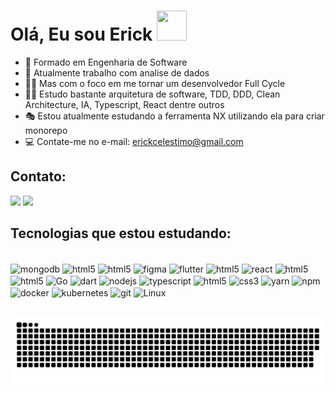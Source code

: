 # Olá, Eu sou Erick  <img src="https://media1.giphy.com/media/du3J3cXyzhj75IOgvA/giphy.gif?cid=ecf05e4780557fe6fe09949ffab8ac5418563a3e11578fa2&rid=giphy.gif" width="48" height="48" />
- 📝 Formado em Engenharia de Software
- 🔬 Atualmente trabalho com analise de dados
- 🧙‍♂️ Mas com o foco em me tornar um desenvolvedor Full Cycle 
- 🐱‍🏍 Estudo bastante arquitetura de software, TDD, DDD, Clean Architecture, IA, Typescript, React dentre outros 
- 🎭 Estou atualmente estudando a ferramenta NX utilizando ela para criar monorepo
- 💻 Contate-me no e-mail: erickcelestimo@gmail.com

## Contato:

<div style="display: inline_block">
  <a href="https://www.linkedin.com/in/erick-da-silva-5b02b61a4" target="_blank"><img src="https://img.shields.io/badge/-LinkedIn-%230077B5?style=for-the-badge&logo=linkedin&logoColor=white" target="_blank"></a> 
  <a href="https://instagram.com/erick.celestino.12" target="_blank"><img src="https://img.shields.io/badge/-Instagram-%23E4405F?style=for-the-badge&logo=instagram&logoColor=white" target="_blank"></a>
</div>


## Tecnologias que estou estudando:

  <div style="display: inline_block"><br>  
  <img align="center" alt="mongodb" height="40" width="50"  src="https://cdn.jsdelivr.net/gh/devicons/devicon/icons/mongodb/mongodb-original.svg">
  <img align="center" alt="html5" height="40" width="50"  src="https://cdn.jsdelivr.net/gh/devicons/devicon/icons/postgresql/postgresql-original-wordmark.svg">
  <img align="center" alt="html5" height="40" width="50"  src="https://cdn.jsdelivr.net/gh/devicons/devicon/icons/oracle/oracle-original.svg">
  <img align="center" alt="figma" height="40" width="50"  src="https://cdn.jsdelivr.net/gh/devicons/devicon/icons/figma/figma-original.svg">
  <img align="center" alt="flutter" height="40" width="50" src="https://cdn.jsdelivr.net/gh/devicons/devicon/icons/flutter/flutter-original.svg">
  <img align="center" alt="html5" height="40" width="50"  src="https://cdn.jsdelivr.net/gh/devicons/devicon/icons/angularjs/angularjs-original.svg">
  <img align="center" alt="react" height="40" width="50"  src="https://cdn.jsdelivr.net/gh/devicons/devicon/icons/react/react-original-wordmark.svg">
  <img align="center" alt="html5" height="40" width="50"  src="https://cdn.jsdelivr.net/gh/devicons/devicon/icons/dotnetcore/dotnetcore-original.svg">
  <img align="center" alt="html5" height="40" width="50"  src="https://cdn.jsdelivr.net/gh/devicons/devicon/icons/csharp/csharp-original.svg">
  <img align="center" alt="Go" height="40" width="50" src="https://cdn.jsdelivr.net/gh/devicons/devicon/icons/go/go-original-wordmark.svg">
  <img align="center" alt="dart" height="40" width="50"  src="https://cdn.jsdelivr.net/gh/devicons/devicon/icons/dart/dart-original.svg">
  <img align="center" alt="nodejs" height="40" width="50"  src="https://cdn.jsdelivr.net/gh/devicons/devicon/icons/nodejs/nodejs-plain.svg">
  <img align="center" alt="typescript" height="40" width="50"  src="https://cdn.jsdelivr.net/gh/devicons/devicon/icons/typescript/typescript-original.svg">
  <img align="center" alt="html5" height="40" width="50"  src="https://cdn.jsdelivr.net/gh/devicons/devicon/icons/html5/html5-original.svg">
  <img align="center" alt="css3" height="40" width="50"  src="https://cdn.jsdelivr.net/gh/devicons/devicon/icons/css3/css3-original.svg">
  <img align="center" alt="yarn" height="40" width="50"  src="https://cdn.jsdelivr.net/gh/devicons/devicon/icons/yarn/yarn-original.svg">
  <img align="center" alt="npm" height="40" width="50"  src="https://cdn.jsdelivr.net/gh/devicons/devicon/icons/npm/npm-original-wordmark.svg">
  <img align="center" alt="docker" height="40" width="50"  src="https://cdn.jsdelivr.net/gh/devicons/devicon/icons/docker/docker-original.svg">
  <img align="center" alt="kubernetes" height="40" width="50"  src="https://cdn.jsdelivr.net/gh/devicons/devicon/icons/kubernetes/kubernetes-plain-wordmark.svg">
  <img align="center" alt="git" height="40" width="50"  src="https://cdn.jsdelivr.net/gh/devicons/devicon/icons/git/git-plain-wordmark.svg">
  <img align="center" alt="Linux" height="40" width="50" src="https://cdn.jsdelivr.net/gh/devicons/devicon/icons/linux/linux-original.svg">

##

<picture>
  <source media="(prefers-color-scheme: dark)" srcset="https://raw.githubusercontent.com/ErickCelestino/ErickCelestino/output/github-snake-dark.svg" />
  <source media="(prefers-color-scheme: light)" srcset="https://raw.githubusercontent.com/ErickCelestino/ErickCelestino/output/github-snake.svg" />
  <img alt="github-snake" src="https://raw.githubusercontent.com/ErickCelestino/ErickCelestino/output/github-snake.svg">
</picture>


